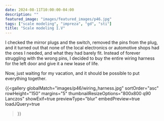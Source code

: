 ```yaml
---
date: 2024-08-11T10:00:00-04:00
description: ""
featured_image: "images/featured_images/p46.jpg"
tags: ["scale modeling", "impreza", "gd", "sti"]
title: "Scale modeling I.V"
---
```


I checked the mirror plugs and the switch, removed the pins from the plug, and
it turned out that none of the local electronics or automotive shops had the
ones I needed, and what they had barely fit. Instead of forever struggling with
the wrong pins, I decided to buy the entire wiring harness for the left door
and give it a new lease of life.

Now, just waiting for my vacation, and it should be possible to put everything
together.

{{<gallery
    globalMatch="images/p46/wiring_harness.jpg"
    sortOrder="asc"
    rowHeight="150"
    margins="5"
    thumbnailResizeOptions="800x800 q90 Lanczos"
    showExif=true
    previewType="blur"
    embedPreview=true
    loadJQuery=true
>}}
